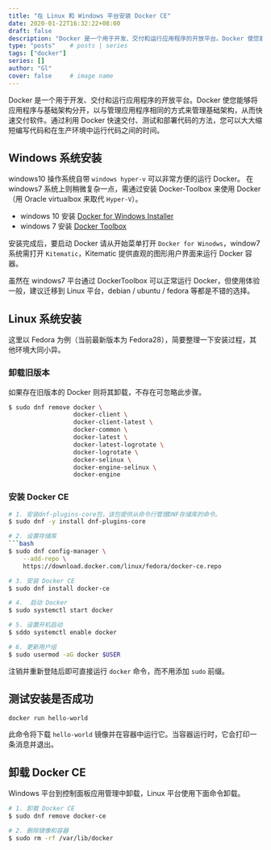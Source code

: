 ```yaml
---
title: "在 Linux 和 Windows 平台安装 Docker CE"
date: 2020-01-22T16:32:22+08:00
draft: false
description: "Docker 是一个用于开发、交付和运行应用程序的开放平台。Docker 使您能够将应用程序与基础架构分开，以与管理应用程序相同的方式来管理基础架构，从而快速交付软件。通过利用 Docker 快速交付、测试和部署代码的方法，您可以大大缩短编写代码和在生产环境中运行代码之间的时间。"
type: "posts"    # posts | series
tags: ["docker"]
series: []
author: "Gl"
cover: false     # image name
---
```


Docker 是一个用于开发、交付和运行应用程序的开放平台。Docker 使您能够将应用程序与基础架构分开，以与管理应用程序相同的方式来管理基础架构，从而快速交付软件。通过利用 Docker 快速交付、测试和部署代码的方法，您可以大大缩短编写代码和在生产环境中运行代码之间的时间。

## Windows 系统安装

windows10 操作系统自带 `windows hyper-v` 可以非常方便的运行 Docker。 在 windows7 系统上则稍微复杂一点，需通过安装 Docker-Toolbox 来使用 Docker（用 Oracle virtualbox 来取代 `Hyper-V`）。

- windows 10 安装 [Docker for Windows Installer](https://download.docker.com/win/stable/Docker%20for%20Windows%20Installer.exe)
- windows 7 安装  [Docker Toolbox](https://docs.docker.com/toolbox/overview/)

安装完成后，要启动 Docker 请从开始菜单打开 `Docker for Winodws`，window7 系统需打开 `Kitematic`，Kitematic 提供直观的图形用户界面来运行 Docker 容器。

虽然在 windows7 平台通过 DockerToolbox 可以正常运行 Docker，但使用体验一般，建议迁移到 Linux 平台，debian / ubuntu / fedora 等都是不错的选择。

## Linux 系统安装

这里以 Fedora 为例（当前最新版本为 Fedora28），简要整理一下安装过程，其他环境大同小异。

### 卸载旧版本

如果存在旧版本的 Docker 则将其卸载，不存在可忽略此步骤。

```bash
$ sudo dnf remove docker \
                  docker-client \
                  docker-client-latest \
                  docker-common \
                  docker-latest \
                  docker-latest-logrotate \
                  docker-logrotate \
                  docker-selinux \
                  docker-engine-selinux \
                  docker-engine
```

### 安装 Docker CE

```bash
# 1. 安装dnf-plugins-core包，该包提供从命令行管理DNF存储库的命令。
$ sudo dnf -y install dnf-plugins-core

# 2. 设置存储库
```bash
$ sudo dnf config-manager \
    --add-repo \
    https://download.docker.com/linux/fedora/docker-ce.repo

# 3. 安装 Docker CE
$ sudo dnf install docker-ce

# 4.  启动 Docker
$ sudo systemctl start docker

# 5. 设置开机启动
$ sddo systemctl enable docker

# 6. 更新用户组
$ sudo usermod -aG docker $USER
```

注销并重新登陆后即可直接运行 `docker` 命令，而不用添加 `sudo` 前缀。

## 测试安装是否成功

```bash
docker run hello-world
```

此命令将下载 `hello-world` 镜像并在容器中运行它。当容器运行时，它会打印一条消息并退出。

## 卸载 Docker CE

Windows 平台到控制面板应用管理中卸载，Linux 平台使用下面命令卸载。

```bash
# 1. 卸载 Docker CE
$ sudo dnf remove docker-ce

# 2. 删除镜像和容器
$ sudo rm -rf /var/lib/docker
```
